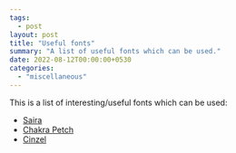 ```yaml
---
tags:
  - post
layout: post
title: "Useful fonts"
summary: "A list of useful fonts which can be used."
date: 2022-08-12T00:00:00+0530
categories:
  - "miscellaneous"
---
```


This is a list of interesting/useful fonts which can be used:

- [Saira](https://fonts.google.com/specimen/Saira?sort=popularity&preview.text=Workout%20Log&preview.text_type=custom)
- [Chakra Petch](https://fonts.google.com/specimen/Chakra+Petch?sort=popularity&preview.text=Workout%20Log&preview.text_type=custom)
- [Cinzel](https://fonts.google.com/specimen/Cinzel?sort=popularity&preview.text=Workout%20Log&preview.text_type=custom)
